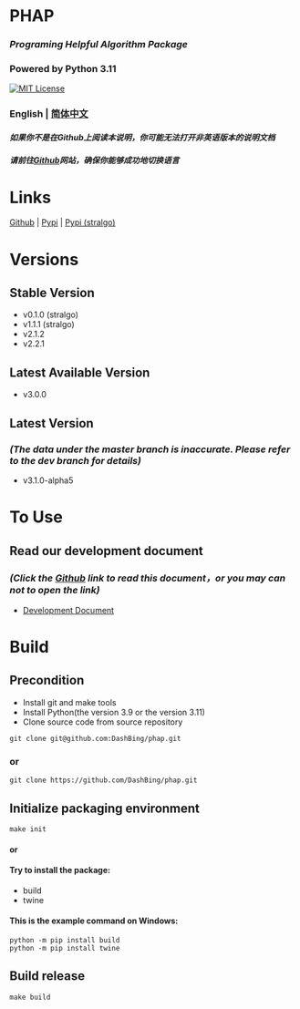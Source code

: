 # PHAP
### *Programing Helpful Algorithm Package*
### Powered by Python 3.11
[![MIT License](https://img.shields.io/badge/license-MIT-blue.svg?style=flat)](http://choosealicense.com/licenses/mit/)

### English  | [简体中文](README_zh-CN.md)
#### *如果你不是在Github上阅读本说明，你可能无法打开非英语版本的说明文档*
#### *请前往[Github](https://github.com/DashBing/phap/ "Github")网站，确保你能够成功地切换语言*

# Links
[Github](https://github.com/DashBing/phap/ "Github") | [Pypi](https://pypi.org/project/phap/ "Pypi") | [Pypi (stralgo)](https://pypi.org/project/stralgo/ "Pypi (stralgo)")

# Versions
## Stable Version
+ v0.1.0 (stralgo)
+ v1.1.1 (stralgo)
+ v2.1.2
+ v2.2.1

## Latest Available Version
+ v3.0.0

## Latest Version
### *(The data under the master branch is inaccurate. Please refer to the dev branch for details)*
+ v3.1.0-alpha5

# To Use
## Read our development document
### *(Click the [Github](https://github.com/DashBing/phap/ "Github") link to read this document，or you may can not to open the link)*
+ [Development Document](doc/README.md)

# Build
## Precondition
+ Install git and make tools
+ Install Python(the version 3.9 or the version 3.11)
+ Clone source code from source repository
```
git clone git@github.com:DashBing/phap.git
```
### or
```
git clone https://github.com/DashBing/phap.git
```

## Initialize packaging environment
```
make init
```
#### or
#### Try to install the package:
+ build
+ twine
#### This is the example command on Windows:
```
python -m pip install build
python -m pip install twine
```

## Build release
```
make build
```
